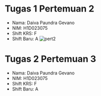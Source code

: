 # Tugas 1 Pertemuan 2
- Nama: Daiva Paundra Gevano
- NIM: H1D023075
- Shift KRS: F
- Shift Baru: A
![pert2](https://github.com/estehangat/prakpemmob-1/blob/main/pert2.jpg)

# Tugas 2 Pertemuan 3
- Nama: Daiva Paundra Gevano
- NIM: H1D023075
- Shift KRS: F
- Shift Baru: A
